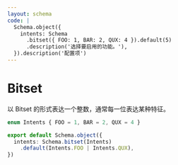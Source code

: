 ```yaml
---
layout: schema
code: |
  Schema.object({
    intents: Schema
      .bitset({ FOO: 1, BAR: 2, QUX: 4 }).default(5)
      .description('选择要启用的功能。'),
  }).description('配置项')
---
```


# Bitset

以 Bitset 的形式表达一个整数，通常每一位表达某种特征。

```ts
enum Intents { FOO = 1, BAR = 2, QUX = 4 }

export default Schema.object({
  intents: Schema.bitset(Intents)
    .default(Intents.FOO | Intents.QUX),
})
```
